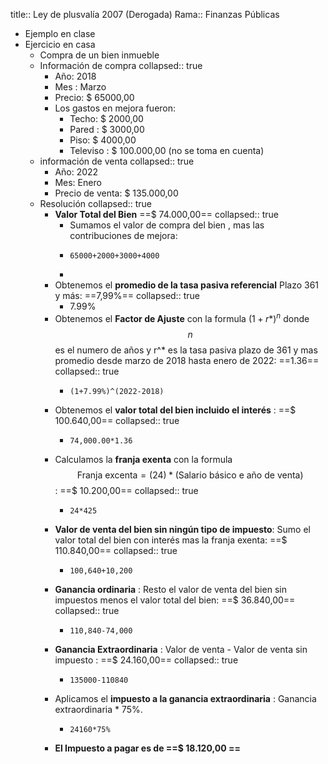 title:: Ley de plusvalía 2007 (Derogada)
Rama:: Finanzas Públicas

- Ejemplo en clase
- Ejercicio en casa
	- Compra de un bien inmueble
	- Información de compra
	  collapsed:: true
		- Año: 2018
		- Mes : Marzo
		- Precio: $ 65000,00
		- Los gastos en mejora fueron:
			- Techo: $ 2000,00
			- Pared : $ 3000,00
			- Piso: $ 4000,00
			- Televiso : $ 100.000,00  (no se toma en cuenta)
	- información de venta
	  collapsed:: true
		- Año: 2022
		- Mes: Enero
		- Precio de venta: $ 135.000,00
	- Resolución 
	  collapsed:: true
		- [](#1.) **Valor Total del Bien**  ==$ 74.000,00==
		  collapsed:: true
			- Sumamos el valor de compra del bien , mas las contribuciones de mejora:
			- ```calc
			  65000+2000+3000+4000
			  ```
			-
		- [](#2.) Obtenemos el **promedio de  la tasa pasiva referencial** Plazo 361 y más: ==7,99%==
		  collapsed:: true
			- 7.99%
		- [](#3.)  Obtenemos el **Factor de Ajuste** con la formula $(1+r*)^n$ donde $$n$$ es  el numero de años y r^* es la tasa pasiva plazo de 361 y mas promedio desde marzo de 2018 hasta enero de 2022: ==1.36==
		  collapsed:: true
			- ```calc
			  (1+7.99%)^(2022-2018)
			  ```
		- [](#4.) Obtenemos el **valor total del bien incluido el interés** : ==$ 100.640,00==
		  collapsed:: true
			- ```calc
			  74,000.00*1.36
			  ```
		- [](#5.)  Calculamos la **franja exenta** con la formula   $$\text{Franja excenta}=(24)* \text{(Salario básico e año de venta) }$$ : ==$ 10.200,00==
		  collapsed:: true
			- ```calc
			  24*425
			  ```
		- [](#6.)   **Valor de venta del bien sin ningún tipo de impuesto**: Sumo el valor total del bien con interés mas la franja exenta: ==$ 110.840,00==
		  collapsed:: true
			- ```calc
			  100,640+10,200
			  ```
		- [](#7.)  **Ganancia ordinaria** : Resto el valor de venta del bien sin impuestos menos el valor total del bien: ==$ 36.840,00==
		  collapsed:: true
			- ```calc
			  110,840-74,000
			  ```
		- [](#8.) **Ganancia Extraordinaria** : Valor de venta - Valor de venta sin impuesto : ==$ 24.160,00==
		  collapsed:: true
			- ```calc
			  135000-110840
			  ```
		- [](#9.) Aplicamos el **impuesto a la ganancia extraordinaria**  : Ganancia extraordinaria * 75%.
			- ```calc
			  24160*75%
			  ```
		- [](#10.) **El Impuesto a pagar es de ==$ 18.120,00 ==**